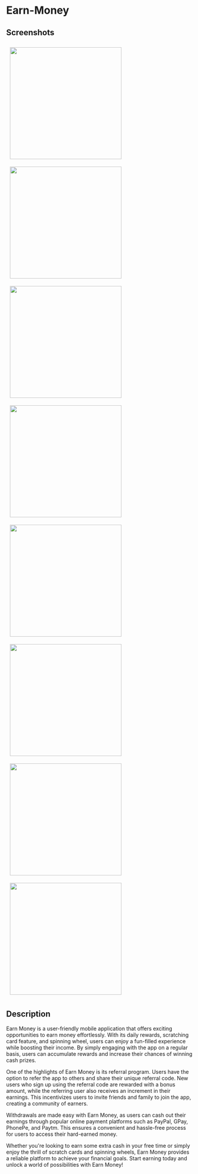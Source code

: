# Earn-Money

## Screenshots

<p>
    <img src="https://github.com/Aviral-Kaushik/Earn-Money/blob/main/images/image1.jpeg" width="300px" style="padding: 10px" height="auto">
    <img src="https://github.com/Aviral-Kaushik/Earn-Money/blob/main/images/image2.jpeg" width="300px" style="padding: 10px" height="auto">
    <img src="https://github.com/Aviral-Kaushik/Earn-Money/blob/main/images/image3.jpeg" width="300px" style="padding: 10px" height="auto">
    <img src="https://github.com/Aviral-Kaushik/Earn-Money/blob/main/images/image4.jpeg" width="300px" style="padding: 10px" height="auto">
    <img src="https://github.com/Aviral-Kaushik/Earn-Money/blob/main/images/image5.jpeg" width="300px" style="padding: 10px" height="auto">
    <img src="https://github.com/Aviral-Kaushik/Earn-Money/blob/main/images/image6.jpeg" width="300px" style="padding: 10px" height="auto">
    <img src="https://github.com/Aviral-Kaushik/Earn-Money/blob/main/images/image7.jpeg" width="300px" style="padding: 10px" height="auto">
    <img src="https://github.com/Aviral-Kaushik/Earn-Money/blob/main/images/image8.jpeg" width="300px" style="padding: 10px" height="auto">
</p>

## Description


Earn Money is a user-friendly mobile application that offers exciting opportunities to earn money effortlessly. With its daily rewards, scratching card feature, and spinning wheel, users can enjoy a fun-filled experience while boosting their income. By simply engaging with the app on a regular basis, users can accumulate rewards and increase their chances of winning cash prizes.

One of the highlights of Earn Money is its referral program. Users have the option to refer the app to others and share their unique referral code. New users who sign up using the referral code are rewarded with a bonus amount, while the referring user also receives an increment in their earnings. This incentivizes users to invite friends and family to join the app, creating a community of earners.

Withdrawals are made easy with Earn Money, as users can cash out their earnings through popular online payment platforms such as PayPal, GPay, PhonePe, and Paytm. This ensures a convenient and hassle-free process for users to access their hard-earned money.

Whether you're looking to earn some extra cash in your free time or simply enjoy the thrill of scratch cards and spinning wheels, Earn Money provides a reliable platform to achieve your financial goals. Start earning today and unlock a world of possibilities with Earn Money!
